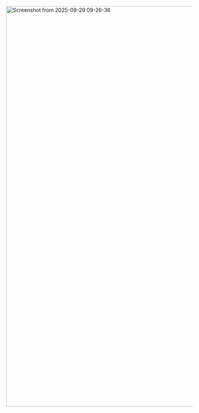<img width="1920" height="1080" alt="Screenshot from 2025-09-29 09-26-36" src="https://github.com/user-attachments/assets/610cbd01-a828-44ff-bb8b-a9f6a91d360e" />
